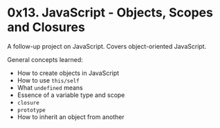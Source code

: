 # 0x13. JavaScript - Objects, Scopes and Closures

A follow-up project on JavaScript.
Covers object-oriented JavaScript.

General concepts learned:

* How to create objects in JavaScript
* How to use `this/self`
* What `undefined` means
* Essence of a variable type and scope
* `closure`
* `prototype`
* How to inherit an object from another
